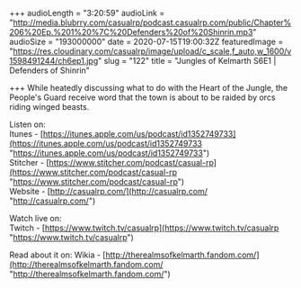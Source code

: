 +++
audioLength = "3:20:59"
audioLink = "http://media.blubrry.com/casualrp/podcast.casualrp.com/public/Chapter%206%20Ep.%201%20%7C%20Defenders%20of%20Shinrin.mp3"
audioSize = "193000000"
date = 2020-07-15T19:00:32Z
featuredImage = "https://res.cloudinary.com/casualrp/image/upload/c_scale,f_auto,w_1600/v1598491244/ch6ep1.jpg"
slug = "122"
title = "Jungles of Kelmarth S6E1 | Defenders of Shinrin"

+++
While heatedly discussing what to do with the Heart of the Jungle, the People's Guard receive word that the town is about to be raided by orcs riding winged beasts. 

Listen on:   
Itunes - [https://itunes.apple.com/us/podcast/id1352749733](https://itunes.apple.com/us/podcast/id1352749733 "https://itunes.apple.com/us/podcast/id1352749733")   
Stitcher - [https://www.stitcher.com/podcast/casual-rp](https://www.stitcher.com/podcast/casual-rp "https://www.stitcher.com/podcast/casual-rp")   
Website - [http://casualrp.com/](http://casualrp.com/ "http://casualrp.com/") 

Watch live on:   
Twitch - [https://www.twitch.tv/casualrp](https://www.twitch.tv/casualrp "https://www.twitch.tv/casualrp") 

Read about it on: Wikia - [http://therealmsofkelmarth.fandom.com/](http://therealmsofkelmarth.fandom.com/ "http://therealmsofkelmarth.fandom.com/")